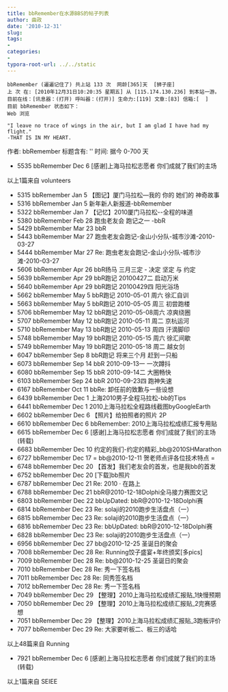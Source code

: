 ```yaml
---
title: bbRemember在水源BBS的帖子列表
author: 曲政
date: '2010-12-31'
slug: 
tags:
- 
categories:
- 
typora-root-url: ../../static
---
```

```buildoutcfg
bbRemember (遍遍记住了) 共上站 133 次  网龄[365]天  [狮子座]
上 次 在: [2010年12月31日10:20:35 星期五] 从 [115.174.130.236] 到本站一游。
目前在线：[讯息器：(打开) 呼叫器：(打开)] 生命力:[119] 文章:[83] 信箱:[  ]
目前 bbRemember 状态如下：
Web 浏览 

"I leave no trace of wings in the air, but I am glad I have had my flight."
-THAT IS IN MY HEART.
```

作者: bbRemember 标题含有: '' 时间: 据今 0-700 天

- 5535	bbRemember	Dec 6	[感谢]上海马拉松志愿者 你们成就了我们的主场

以上1篇来自 volunteers

- 5315	bbRemember	Jan 5	【图记】厦门马拉松—我的 你的 她们的 神奇故事
- 5316	bbRemember	Jan 5	新年新人新报道-bbRemember
- 5322	bbRemember	Jan 7	【记忆】2010厦门马拉松--全程的味道
- 5380	bbRemember	Feb 28	跑虫老友会 跑记之一 -bbR
- 5429	bbRemember	Mar 23	bbR
- 5443	bbRemember	Mar 27	跑虫老友会跑记-金山小分队-城市沙滩-2010-03-27
- 5444	bbRemember	Mar 27	Re: 跑虫老友会跑记-金山小分队-城市沙滩-2010-03-27
- 5606	bbRemember	Apr 26	bbR扬马 三月三定 - 决定 坚定 与 约定
- 5639	bbRemember	Apr 29	bbR跑记 20100427二 启动万米
- 5640	bbRemember	Apr 29	bbR跑记 20100429四 阳光浴场
- 5662	bbRemember	May 5	bbR跑记 2010-05-01 周六 徐汇自训
- 5663	bbRemember	May 5	bbR跑记 2010-05-05 周三 初尝跑楼
- 5706	bbRemember	May 12	bbR跑记 2010-05-08周六 凉爽绕圈
- 5707	bbRemember	May 12	bbR跑记 2010-05-11 周二 京杭运河
- 5710	bbRemember	May 13	bbR跑记 2010-05-13 周四 汗滴脚印
- 5748	bbRemember	May 19	bbR跑记 2010-05-15 周六 徐汇间歇
- 5749	bbRemember	May 19	bbR跑记 2010-05-18 周二 越女剑
- 6047	bbRemember	Sep 8	bbR跑记 将来三个月 赶到一只船
- 6073	bbRemember	Sep 14	bbR 2010-09-13一 一次蹲抖
- 6080	bbRemember	Sep 15	bbR 2010-09-14二 大圈畅快
- 6103	bbRemember	Sep 24	bbR 2010-09-23四 跑神失速
- 6167	bbRemember	Oct 11	bbRe: 卸任前的致歉与一些设想
- 6439	bbRemember	Dec 1	上海2010男子全程马拉松-bb的Tips
- 6441	bbRemember	Dec 1	2010上海马拉松全程路线截图byGoogleEarth
- 6602	bbRemember	Dec 6	【照片】给拍照者的照片 2P
- 6610	bbRemember	Dec 6	bbRemember: 2010上海马拉松成绩汇报专用贴
- 6615	bbRemember	Dec 6	[感谢]上海马拉松志愿者 你们成就了我们的主场(转载)
- 6683	bbRemember	Dec 10	约定的我们-约定的精彩_bb@2010SHMarathon
- 6727	bbRemember	Dec 17	= bb@2010-12-11 贺老师点评各位技术特点 =
- 6748	bbRemember	Dec 20	【首发】我们老友会的首发，也是我bb的首发
- 6752	bbRemember	Dec 20	[下载]bb照片
- 6787	bbRemember	Dec 21	Re: 2010 · 在路上
- 6788	bbRemember	Dec 21	bbR@2010-12-18Dolphi全马接力赛图文记
- 6803	bbRemember	Dec 22	bbUpDated: bbR@2010-12-18Dolphi赛
- 6814	bbRemember	Dec 23	Re: solaji的2010跑步生活盘点（一）
- 6815	bbRemember	Dec 23	Re: solaji的2010跑步生活盘点（一）
- 6816	bbRemember	Dec 23	Re: bbUpDated: bbR@2010-12-18Dolphi赛
- 6828	bbRemember	Dec 23	Re: solaji的2010跑步生活盘点（一）
- 6956	bbRemember	Dec 27	bb@2010-12-25 圣诞日的聚会
- 7008	bbRemember	Dec 28	Re: Running饺子盛宴+年终颁奖[多pics]
- 7009	bbRemember	Dec 28	Re: bb@2010-12-25 圣诞日的聚会
- 7010	bbRemember	Dec 28	Re: 秀一下签名档
- 7011	bbRemember	Dec 28	Re: 同秀签名档
- 7012	bbRemember	Dec 28	Re: 秀一下签名档
- 7049	bbRemember	Dec 29	【整理】2010上海马拉松成绩汇报贴_1快慢预期
- 7050	bbRemember	Dec 29	【整理】2010上海马拉松成绩汇报贴_2完赛感想
- 7051	bbRemember	Dec 29	【整理】2010上海马拉松成绩汇报贴_3跑板评价
- 7077	bbRemember	Dec 29	Re: 大家要听板二、板三的话哈

以上48篇来自 Running

- 7921	bbRemember	Dec 6	[感谢]上海马拉松志愿者 你们成就了我们的主场(转载)

以上1篇来自 SEIEE
